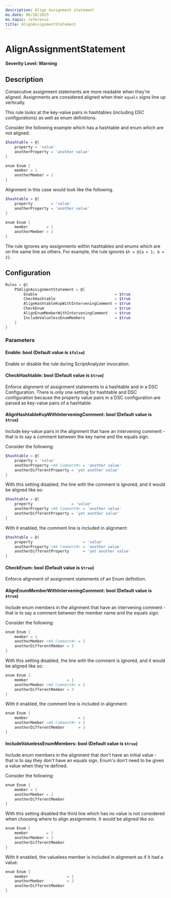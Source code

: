 ```yaml
---
description: Align assignment statement
ms.date: 06/28/2023
ms.topic: reference
title: AlignAssignmentStatement
---
```

# AlignAssignmentStatement

**Severity Level: Warning**

## Description

Consecutive assignment statements are more readable when they're aligned.
Assignments are considered aligned when their `equals` signs line up vertically.

This rule looks at the key-value pairs in hashtables (including DSC
configurations) as well as enum definitions.

Consider the following example which has a hashtable and enum which are not
aligned.

```powershell
$hashtable = @{
    property = 'value'
    anotherProperty = 'another value'
}

enum Enum {
    member = 1
    anotherMember = 2
}
```

Alignment in this case would look like the following.

```powershell
$hashtable = @{
    property        = 'value'
    anotherProperty = 'another value'
}

enum Enum {
    member        = 1
    anotherMember = 2
}
```

The rule ignores any assignments within hashtables and enums which are on the
same line as others. For example, the rule ignores `$h = @{a = 1; b = 2}`.

## Configuration

```powershell
Rules = @{
    PSAlignAssignmentStatement = @{
        Enable                                  = $true
        CheckHashtable                          = $true
        AlignHashtableKvpWithInterveningComment = $true
        CheckEnum                               = $true
        AlignEnumMemberWithInterveningComment   = $true
        IncludeValuelessEnumMembers             = $true
    }
}
```

### Parameters

#### Enable: bool (Default value is `$false`)

Enable or disable the rule during ScriptAnalyzer invocation.

#### CheckHashtable: bool (Default value is `$true`)

Enforce alignment of assignment statements in a hashtable and in a DSC
Configuration. There is only one setting for hashtable and DSC configuration
because the property value pairs in a DSC configuration are parsed as key-value
pairs of a hashtable.

#### AlignHashtableKvpWithInterveningComment: bool (Default value is `$true`)

Include key-value pairs in the alignment that have an intervening comment - that
is to say a comment between the key name and the equals sign.

Consider the following:

```powershell
$hashtable = @{
    property = 'value'
    anotherProperty <#A Comment#> = 'another value'
    anotherDifferentProperty = 'yet another value'
}
```

With this setting disabled, the line with the comment is ignored, and it would
be aligned like so:

```powershell
$hashtable = @{
    property                 = 'value'
    anotherProperty <#A Comment#> = 'another value'
    anotherDifferentProperty = 'yet another value'
}
```

With it enabled, the comment line is included in alignment:

```powershell
$hashtable = @{
    property                      = 'value'
    anotherProperty <#A Comment#> = 'another value'
    anotherDifferentProperty      = 'yet another value'
}
```

#### CheckEnum: bool (Default value is `$true`)

Enforce alignment of assignment statements of an Enum definition.

#### AlignEnumMemberWithInterveningComment: bool (Default value is `$true`)

Include enum members in the alignment that have an intervening comment - that
is to say a comment between the member name and the equals sign.

Consider the following:

```powershell
enum Enum {
    member = 1
    anotherMember <#A Comment#> = 2
    anotherDifferentMember = 3
}
```

With this setting disabled, the line with the comment is ignored, and it would
be aligned like so:

```powershell
enum Enum {
    member                 = 1
    anotherMember <#A Comment#> = 2
    anotherDifferentMember = 3
}
```

With it enabled, the comment line is included in alignment:

```powershell
enum Enum {
    member                      = 1
    anotherMember <#A Comment#> = 2
    anotherDifferentMember      = 3
}
```

#### IncludeValuelessEnumMembers: bool (Default value is `$true`)

Include enum members in the alignment that don't have an initial value - that
is to say they don't have an equals sign. Enum's don't need to be given a value
when they're defined.

Consider the following:

```powershell
enum Enum {
    member = 1
    anotherMember = 2
    anotherDifferentMember
}
```

With this setting disabled the third line which has no value is not considered
when choosing where to align assignments. It would be aligned like so:

```powershell
enum Enum {
    member        = 1
    anotherMember = 2
    anotherDifferentMember
}
```

With it enabled, the valueless member is included in alignment as if it had a
value:

```powershell
enum Enum {
    member                 = 1
    anotherMember          = 2
    anotherDifferentMember
}
```
